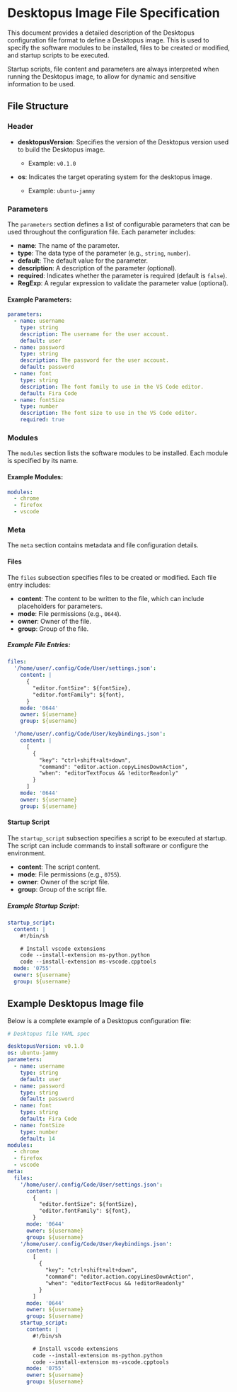 # Desktopus Image File Specification

This document provides a detailed description of the Desktopus configuration file format to define a Desktopus image. This is used to specify the software modules to be installed, files to be created or modified, and startup scripts to be executed.

Startup scripts, file content and parameters are always interpreted when running the Desktopus image, to allow for dynamic and sensitive information to be used.

## File Structure

### Header

- **desktopusVersion**: Specifies the version of the Desktopus version used to build the Desktopus image.
  - Example: `v0.1.0`

- **os**: Indicates the target operating system for the desktopus image.
  - Example: `ubuntu-jammy`

### Parameters

The `parameters` section defines a list of configurable parameters that can be used throughout the configuration file. Each parameter includes:

- **name**: The name of the parameter.
- **type**: The data type of the parameter (e.g., `string`, `number`).
- **default**: The default value for the parameter.
- **description**: A description of the parameter (optional).
- **required**: Indicates whether the parameter is required (default is `false`).
- **RegExp**: A regular expression to validate the parameter value (optional).

#### Example Parameters:

```yaml
parameters:
  - name: username
    type: string
    description: The username for the user account.
    default: user
  - name: password
    type: string
    description: The password for the user account.
    default: password
  - name: font
    type: string
    description: The font family to use in the VS Code editor.
    default: Fira Code
  - name: fontSize
    type: number
    description: The font size to use in the VS Code editor.
    required: true
```

### Modules

The `modules` section lists the software modules to be installed. Each module is specified by its name.

#### Example Modules:

```yaml
modules:
  - chrome
  - firefox
  - vscode
```

### Meta

The `meta` section contains metadata and file configuration details.

#### Files

The `files` subsection specifies files to be created or modified. Each file entry includes:

- **content**: The content to be written to the file, which can include placeholders for parameters.
- **mode**: File permissions (e.g., `0644`).
- **owner**: Owner of the file.
- **group**: Group of the file.

##### Example File Entries:

```yaml
files:
  '/home/user/.config/Code/User/settings.json':
    content: |
      {
        "editor.fontSize": ${fontSize},
        "editor.fontFamily": ${font},
      }
    mode: '0644'
    owner: ${username}
    group: ${username}

  '/home/user/.config/Code/User/keybindings.json':
    content: |
      [
        {
          "key": "ctrl+shift+alt+down",
          "command": "editor.action.copyLinesDownAction",
          "when": "editorTextFocus && !editorReadonly"
        }
      ]
    mode: '0644'
    owner: ${username}
    group: ${username}
```

#### Startup Script

The `startup_script` subsection specifies a script to be executed at startup. The script can include commands to install software or configure the environment.

- **content**: The script content.
- **mode**: File permissions (e.g., `0755`).
- **owner**: Owner of the script file.
- **group**: Group of the script file.

##### Example Startup Script:

```yaml
startup_script:
  content: |
    #!/bin/sh

    # Install vscode extensions
    code --install-extension ms-python.python
    code --install-extension ms-vscode.cpptools
  mode: '0755'
  owner: ${username}
  group: ${username}
```

## Example Desktopus Image file

Below is a complete example of a Desktopus configuration file:

```yaml
# Desktopus file YAML spec

desktopusVersion: v0.1.0
os: ubuntu-jammy
parameters:
  - name: username
    type: string
    default: user
  - name: password
    type: string
    default: password
  - name: font
    type: string
    default: Fira Code
  - name: fontSize
    type: number
    default: 14
modules:
  - chrome
  - firefox
  - vscode
meta:
  files:
    '/home/user/.config/Code/User/settings.json':
      content: |
        {
          "editor.fontSize": ${fontSize},
          "editor.fontFamily": ${font},
        }
      mode: '0644'
      owner: ${username}
      group: ${username}
    '/home/user/.config/Code/User/keybindings.json':
      content: |
        [
          {
            "key": "ctrl+shift+alt+down",
            "command": "editor.action.copyLinesDownAction",
            "when": "editorTextFocus && !editorReadonly"
          }
        ]
      mode: '0644'
      owner: ${username}
      group: ${username}
    startup_script:
      content: |
        #!/bin/sh

        # Install vscode extensions
        code --install-extension ms-python.python
        code --install-extension ms-vscode.cpptools
      mode: '0755'
      owner: ${username}
      group: ${username}
```
